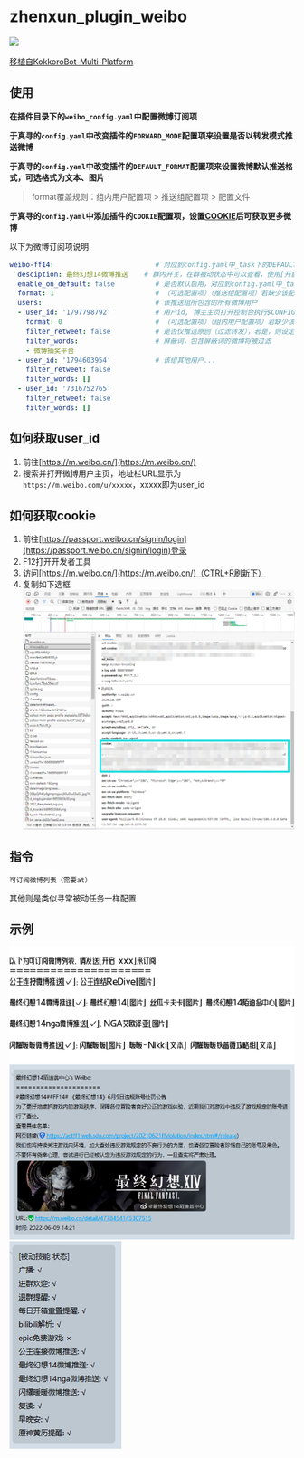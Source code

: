 # zhenxun_plugin_weibo
<div>
   <a href="https://github.com/HibiKier/zhenxun_bot">
    <img src="https://img.shields.io/badge/zhenxun_bot-v0.1.6.5+-green">
</div>
   
移植自[KokkoroBot-Multi-Platform](https://github.com/zzbslayer/KokkoroBot-Multi-Platform)
## 使用
**在插件目录下的`weibo_config.yaml`中配置微博订阅项**

**于真寻的`config.yaml`中改变插件的`FORWARD_MODE`配置项来设置是否以转发模式推送微博**

**于真寻的`config.yaml`中改变插件的`DEFAULT_FORMAT`配置项来设置微博默认推送格式，可选格式为文本、图片**
> format覆盖规则：组内用户配置项 > 推送组配置项 > 配置文件

**于真寻的`config.yaml`中添加插件的`COOKIE`配置项，设置[COOKIE](#如何获取cookie)后可获取更多微博**

以下为微博订阅项说明
```yaml
weibo-ff14:                         # 对应到config.yaml中_task下的DEFAULT_WEIBO_FF14
  desciption: 最终幻想14微博推送    # 群内开关，在群被动状态中可以查看，使用[开启/关闭 最终幻想14微博推送]即可控制
  enable_on_default: false          # 是否默认启用，对应到config.yaml中_task下的DEFAULT_WEIBO_FF14: False
  format: 1                         # （可选配置项）（推送组配置项）若缺少该配置项，则以配置文件的default_format填充
  users:                            # 该推送组所包含的所有微博用户
  - user_id: '1797798792'           # 用户id, 博主主页打开控制台执行$CONFIG.oid获取
    format: 0                       # （可选配置项）（组内用户配置项）若缺少该配置项，则以该推送组的format填充
    filter_retweet: false           # 是否仅推送原创（过滤转发），若是，则设定为true
    filter_words:                   # 屏蔽词，包含屏蔽词的微博将被过滤
    - 微博抽奖平台
  - user_id: '1794603954'           # 该组其他用户...
    filter_retweet: false
    filter_words: []
  - user_id: '7316752765'
    filter_retweet: false
    filter_words: []
```

## 如何获取user_id
<!-- 控制台输入`$CONFIG.oid`
![](images/获取uid.gif) -->
1. 前往[https://m.weibo.cn/](https://m.weibo.cn/)
2. 搜索并打开微博用户主页，地址栏URL显示为`https://m.weibo.com/u/xxxxx`，xxxxx即为user_id

## 如何获取cookie
1. 前往[https://passport.weibo.cn/signin/login](https://passport.weibo.cn/signin/login)登录
2. F12打开开发者工具
3. 访问[https://m.weibo.cn/](https://m.weibo.cn/)（CTRL+R刷新下）
4. 复制如下选框![](images/cookie.png)

## 指令

```
可订阅微博列表（需要at）
```

其他则是类似寻常被动任务一样配置

## 示例
![](images/可订阅列表.png)
![](images/推送格式.png)
![](images/被动技能.png)

